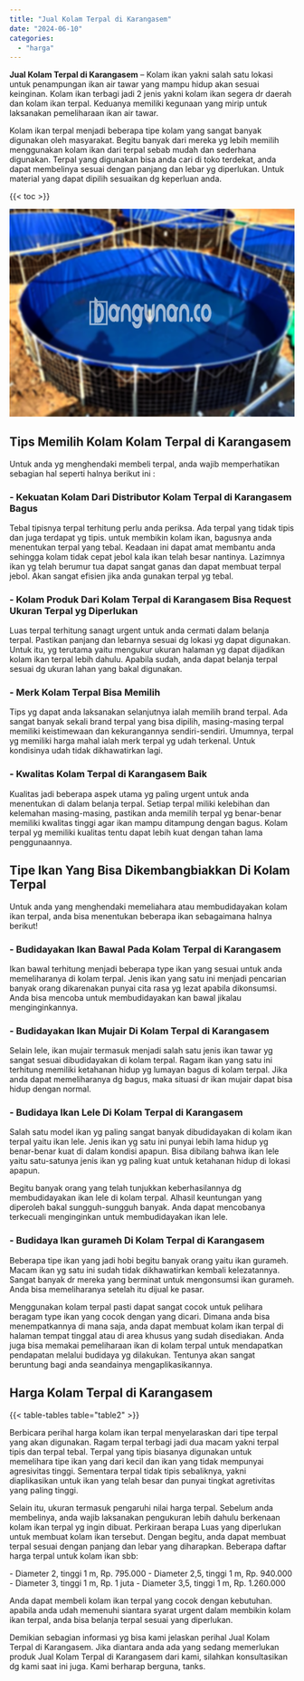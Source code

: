 ```yaml
---
title: "Jual Kolam Terpal di Karangasem"
date: "2024-06-10"
categories: 
  - "harga"
---
```


**Jual Kolam Terpal di Karangasem** – Kolam ikan yakni salah satu lokasi untuk penampungan ikan air tawar yang mampu hidup akan sesuai keinginan. Kolam ikan terbagi jadi 2 jenis yakni kolam ikan segera dr daerah dan kolam ikan terpal. Keduanya memiliki kegunaan yang mirip untuk laksanakan pemeliharaan ikan air tawar.

Kolam ikan terpal menjadi beberapa tipe kolam yang sangat banyak digunakan oleh masyarakat. Begitu banyak dari mereka yg lebih memilih menggunakan kolam ikan dari terpal sebab mudah dan sederhana digunakan. Terpal yang digunakan bisa anda cari di toko terdekat, anda dapat membelinya sesuai dengan panjang dan lebar yg diperlukan. Untuk material yang dapat dipilih sesuaikan dg keperluan anda.

{{< toc >}}

![Jual Kolam Terpal di Karangasem](/images/jual-kolam-terpal-03.png)

## Tips Memilih Kolam Kolam Terpal di Karangasem

Untuk anda yg menghendaki membeli terpal, anda wajib memperhatikan sebagian hal seperti halnya berikut ini :

### \- Kekuatan Kolam Dari Distributor Kolam Terpal di Karangasem Bagus

Tebal tipisnya terpal terhitung perlu anda periksa. Ada terpal yang tidak tipis dan juga terdapat yg tipis. untuk membikin kolam ikan, bagusnya anda menentukan terpal yang tebal. Keadaan ini dapat amat membantu anda sehingga kolam tidak cepat jebol kala ikan telah besar nantinya. Lazimnya ikan yg telah berumur tua dapat sangat ganas dan dapat membuat terpal jebol. Akan sangat efisien jika anda gunakan terpal yg tebal.

### \- Kolam Produk Dari Kolam Terpal di Karangasem Bisa Request Ukuran Terpal yg Diperlukan

Luas terpal terhitung sanagt urgent untuk anda cermati dalam belanja terpal. Pastikan panjang dan lebarnya sesuai dg lokasi yg dapat digunakan. Untuk itu, yg terutama yaitu mengukur ukuran halaman yg dapat dijadikan kolam ikan terpal lebih dahulu. Apabila sudah, anda dapat belanja terpal sesuai dg ukuran lahan yang bakal digunakan.

### \- Merk Kolam Terpal Bisa Memilih

Tips yg dapat anda laksanakan selanjutnya ialah memilih brand terpal. Ada sangat banyak sekali brand terpal yang bisa dipilih, masing-masing terpal memiliki keistimewaan dan kekurangannya sendiri-sendiri. Umumnya, terpal yg memiliki harga mahal ialah merk terpal yg udah terkenal. Untuk kondisinya udah tidak dikhawatirkan lagi.

### \- Kwalitas Kolam Terpal di Karangasem Baik

Kualitas jadi beberapa aspek utama yg paling urgent untuk anda menentukan di dalam belanja terpal. Setiap terpal miliki kelebihan dan kelemahan masing-masing, pastikan anda memilih terpal yg benar-benar memiliki kwalitas tinggi agar ikan mampu ditampung dengan bagus. Kolam terpal yg memiliki kualitas tentu dapat lebih kuat dengan tahan lama penggunaannya.

## Tipe Ikan Yang Bisa Dikembangbiakkan Di Kolam Terpal

Untuk anda yang menghendaki memeliahara atau membudidayakan kolam ikan terpal, anda bisa menentukan beberapa ikan sebagaimana halnya berikut!

### \- Budidayakan Ikan Bawal Pada Kolam Terpal di Karangasem

Ikan bawal terhitung menjadi beberapa type ikan yang sesuai untuk anda memeliharanya di kolam terpal. Jenis ikan yang satu ini menjadi pencarian banyak orang dikarenakan punyai cita rasa yg lezat apabila dikonsumsi. Anda bisa mencoba untuk membudidayakan kan bawal jikalau menginginkannya.

### \- Budidayakan Ikan Mujair Di Kolam Terpal di Karangasem

Selain lele, ikan mujair termasuk menjadi salah satu jenis ikan tawar yg sangat sesuai dibudidayakan di kolam terpal. Ragam ikan yang satu ini terhitung memiliki ketahanan hidup yg lumayan bagus di kolam terpal. Jika anda dapat memeliharanya dg bagus, maka situasi dr ikan mujair dapat bisa hidup dengan normal.

### \- Budidaya Ikan Lele Di Kolam Terpal di Karangasem

Salah satu model ikan yg paling sangat banyak dibudidayakan di kolam ikan terpal yaitu ikan lele. Jenis ikan yg satu ini punyai lebih lama hidup yg benar-benar kuat di dalam kondisi apapun. Bisa dibilang bahwa ikan lele yaitu satu-satunya jenis ikan yg paling kuat untuk ketahanan hidup di lokasi apapun.

Begitu banyak orang yang telah tunjukkan keberhasilannya dg membudidayakan ikan lele di kolam terpal. Alhasil keuntungan yang diperoleh bakal sungguh-sungguh banyak. Anda dapat mencobanya terkecuali menginginkan untuk membudidayakan ikan lele.

### \- Budidaya Ikan gurameh Di Kolam Terpal di Karangasem

Beberapa tipe ikan yang jadi hobi begitu banyak orang yaitu ikan gurameh. Macam ikan yg satu ini sudah tidak dikhawatirkan kembali kelezatannya. Sangat banyak dr mereka yang berminat untuk mengonsumsi ikan gurameh. Anda bisa memeliharanya setelah itu dijual ke pasar.

Menggunakan kolam terpal pasti dapat sangat cocok untuk pelihara beragam type ikan yang cocok dengan yang dicari. Dimana anda bisa menempatkannya di mana saja, anda dapat membuat kolam ikan terpal di halaman tempat tinggal atau di area khusus yang sudah disediakan. Anda juga bisa memakai pemeliharaan ikan di kolam terpal untuk mendapatkan pendapatan melalui budidaya yg dilakukan. Tentunya akan sangat beruntung bagi anda seandainya mengaplikasikannya.

## Harga Kolam Terpal di Karangasem

{{< table-tables table="table2" >}}

Berbicara perihal harga kolam ikan terpal menyelaraskan dari tipe terpal yang akan digunakan. Ragam terpal terbagi jadi dua macam yakni terpal tipis dan terpal tebal. Terpal yang tipis biasanya digunakan untuk memelihara tipe ikan yang dari kecil dan ikan yang tidak mempunyai agresivitas tinggi. Sementara terpal tidak tipis sebaliknya, yakni diaplikasikan untuk ikan yang telah besar dan punyai tingkat agretivitas yang paling tinggi.

Selain itu, ukuran termasuk pengaruhi nilai harga terpal. Sebelum anda membelinya, anda wajib laksanakan pengukuran lebih dahulu berkenaan kolam ikan terpal yg ingin dibuat. Perkiraan berapa Luas yang diperlukan untuk membuat kolam ikan tersebut. Dengan begitu, anda dapat membuat terpal sesuai dengan panjang dan lebar yang diharapkan. Beberapa daftar harga terpal untuk kolam ikan sbb:

\- Diameter 2, tinggi 1 m, Rp. 795.000 - Diameter 2,5, tinggi 1 m, Rp. 940.000 - Diameter 3, tinggi 1 m, Rp. 1 juta - Diameter 3,5, tinggi 1 m, Rp. 1.260.000

Anda dapat membeli kolam ikan terpal yang cocok dengan kebutuhan. apabila anda udah memenuhi siantara syarat urgent dalam membikin kolam ikan terpal, anda bisa belanja terpal sesuai yang diperlukan.

Demikian sebagian informasi yg bisa kami jelaskan perihal Jual Kolam Terpal di Karangasem. Jika diantara anda ada yang sedang memerlukan produk Jual Kolam Terpal di Karangasem dari kami, silahkan konsultasikan dg kami saat ini juga. Kami berharap berguna, tanks.
